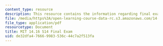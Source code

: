 ```yaml
---
content_type: resource
description: This resource contains the information regarding final exam.
file: /media/https%3A/open-learning-course-data-rc.s3.amazonaws.com/14-16-strategy-and-information-spring-2016/de32dfa476669983536c44c7a2f513fa_MIT14_16S16_Final_Exam.pdf
file_type: application/pdf
resourcetype: Document
title: MIT 14.16 S14 Final Exam
uid: de32dfa4-7666-9983-536c-44c7a2f513fa
---
```

